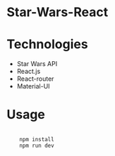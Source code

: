 # Star-Wars-React

# Technologies
* Star Wars API
* React.js
* React-router
* Material-UI

# Usage
<code>
    npm install
    npm run dev
</code>
